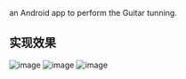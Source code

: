  an Android app to perform the Guitar tunning.
 
 
 ## 实现效果
![image](https://raw.githubusercontent.com/chinabluewu/guitartunner/master/screenshot/#F.jpg) 
![image](https://raw.githubusercontent.com/chinabluewu/guitartunner/master/screenshot/F.jpg) 
![image](https://raw.githubusercontent.com/chinabluewu/guitartunner/master/screenshot/E.jpg) 